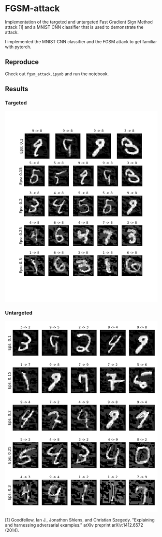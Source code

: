 # FGSM-attack
Implementation of the targeted and untargeted Fast Gradient Sign Method attack [1] and a MNIST CNN classifier that is used to demonstrate the attack.

I implemented the MNIST CNN classifier and the FGSM attack to get familiar with pytorch.

## Reproduce

Check out `fgsm_attack.ipynb` and run the notebook.

## Results

### Targeted

![Targeted FGSM attack on MNIST classifier with target class 8](data/img/t8_fgsm.png)

### Untargeted

![Untargeted FGSM attack on MNIST classifier](data/img/ut_fgsm.png)

[1] Goodfellow, Ian J., Jonathon Shlens, and Christian Szegedy. "Explaining and harnessing adversarial examples." arXiv preprint arXiv:1412.6572 (2014).
